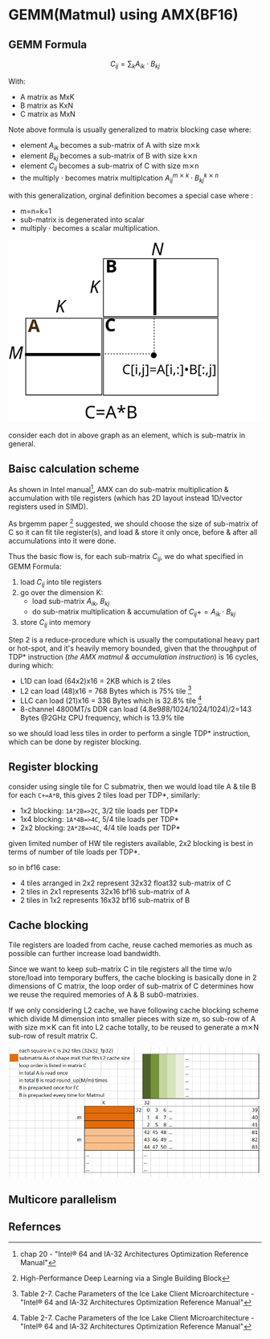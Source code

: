 # GEMM(Matmul) using AMX(BF16)

## GEMM Formula

$$
C_{ij} = \sum_{k} A_{ik} \cdot B_{kj}
$$

With:

 - A matrix as MxK
 - B matrix as KxN
 - C matrix as MxN

Note above formula is usually generalized to matrix blocking case where:

 - element $A_{ik}$ becomes a sub-matrix of A with size m⨯k
 - element $B_{kj}$ becomes a sub-matrix of B with size k⨯n
 - element $C_{ij}$ becomes a sub-matrix of C with size m⨯n
 - the multiply $\cdot$ becomes matrix multiplcation $A_{ij}^{m⨯k} \cdot B^{k⨯n}_{kj}$

with this generalization, orginal definition becomes a special case where :

 - m=n=k=1
 - sub-matrix is degenerated into scalar
 - multiply $\cdot$ becomes a scalar multiplication.

![mm_basic.svg](./mm_basic.svg)

consider each dot in above graph as an element, which is sub-matrix in general.

## Baisc calculation scheme

As shown in Intel manual[^1], AMX can do sub-matrix multiplication & accumulation with tile registers (which has 2D layout instead 1D/vector registers used in SIMD).

As brgemm paper [^brgemm] suggested, we should choose the size of sub-matrix of C so it can fit tile register(s), and load & store it only once, before & after all accumulations into it were done.

Thus the basic flow is, for each sub-matrix $C_{ij}$, we do what specified in GEMM Formula:

 1. load $C_{ij}$ into tile registers
 2. go over the dimension K:
    - load sub-matrix $A_{ik}$, $B_{kj}$
    - do sub-matrix multiplication & accumulation of $C_{ij} += A_{ik} \cdot B_{kj}$
 3. store $C_{ij}$ into memory

Step 2 is a reduce-procedure which is usually the computational heavy part or hot-spot, and it's heavily memory bounded, given that the throughput of TDP* instruction (*the AMX matmul & accumulation instruction*) is 16 cycles, during which:

 - L1D can load (64x2)x16 = 2KB which is 2 tiles
 - L2 can load (48)x16 = 768 Bytes which is 75% tile [^2]
 - LLC can load (21)x16 = 336 Bytes which is 32.8% tile [^2]
 - 8-channel 4800MT/s DDR can load (4.8e9*8*8/1024/1024/1024)/2=143 Bytes @2GHz CPU frequency, which is 13.9% tile

so we should load less tiles in order to perform a single TDP* instruction, which can be done by register blocking.

## Register blocking

consider using single tile for C submatrix, then we would load tile A & tile B for each `C+=A*B`, this gives 2 tiles load per TDP*, similarly:

 - 1x2 blocking: `1A*2B=>2C`, 3/2 tile loads per TDP*
 - 1x4 blocking: `1A*4B=>4C`, 5/4 tile loads per TDP*
 - 2x2 blocking: `2A*2B=>4C`, 4/4 tile loads per TDP*

given limited number of HW tile registers available, 2x2 blocking is best in terms of number of tile loads per TDP*.

so in bf16 case:

 - 4 tiles arranged in 2x2 represent 32x32 float32 sub-matrix of C
 - 2 tiles in 2x1 represents 32x16 bf16 sub-matrix of A
 - 2 tiles in 1x2 represents 16x32 bf16 sub-matrix of B

## Cache blocking

Tile registers are loaded from cache, reuse cached memories as much as possible can further increase load bandwidth.

Since we want to keep sub-matrix C in tile registers all the time w/o store/load into temporary buffers, the cache blocking is basically done in 2 dimensions of C matrix, the loop order of sub-matrix of C determines how we reuse the required memories of A & B sub0-matrixies.

If we only considering L2 cache, we have following cache blocking scheme which divide M dimension into smaller pieces with size m, so sub-row of A with size m⨯K can fit into L2 cache totally, to be reused to generate a m⨯N sub-row of result matrix C.

![cache_blk.png](./cache_blk.png)

## Multicore parallelism



## Refernces

[^1]: chap 20 - "Intel® 64 and IA-32 Architectures Optimization Reference Manual"

[^2]: Table 2-7. Cache Parameters of the Ice Lake Client Microarchitecture - "Intel® 64 and IA-32 Architectures Optimization Reference Manual"

[^brgemm]: High-Performance Deep Learning via a Single Building Block